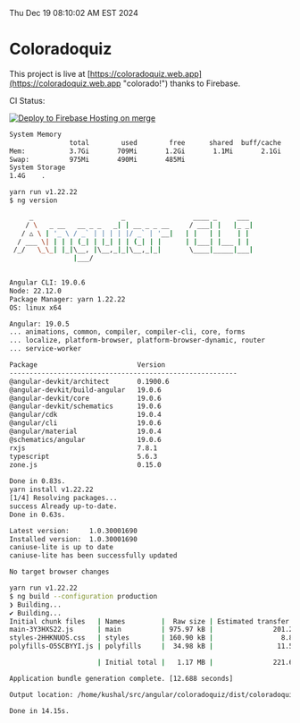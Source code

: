 Thu Dec 19 08:10:02 AM EST 2024

# Coloradoquiz


This project is live at [https://coloradoquiz.web.app](https://coloradoquiz.web.app "colorado!") thanks to Firebase.

CI Status: 

[![Deploy to Firebase Hosting on merge](https://github.com/teamkushal/coloradoquiz/actions/workflows/firebase-hosting-merge.yml/badge.svg)](https://github.com/teamkushal/coloradoquiz/actions/workflows/firebase-hosting-merge.yml)

```bash
System Memory
               total        used        free      shared  buff/cache   available
Mem:           3.7Gi       709Mi       1.2Gi       1.1Mi       2.1Gi       3.0Gi
Swap:          975Mi       490Mi       485Mi
System Storage
1.4G	.
```
```bash
yarn run v1.22.22
$ ng version

     _                      _                 ____ _     ___
    / \   _ __   __ _ _   _| | __ _ _ __     / ___| |   |_ _|
   / △ \ | '_ \ / _` | | | | |/ _` | '__|   | |   | |    | |
  / ___ \| | | | (_| | |_| | | (_| | |      | |___| |___ | |
 /_/   \_\_| |_|\__, |\__,_|_|\__,_|_|       \____|_____|___|
                |___/
    

Angular CLI: 19.0.6
Node: 22.12.0
Package Manager: yarn 1.22.22
OS: linux x64

Angular: 19.0.5
... animations, common, compiler, compiler-cli, core, forms
... localize, platform-browser, platform-browser-dynamic, router
... service-worker

Package                         Version
---------------------------------------------------------
@angular-devkit/architect       0.1900.6
@angular-devkit/build-angular   19.0.6
@angular-devkit/core            19.0.6
@angular-devkit/schematics      19.0.6
@angular/cdk                    19.0.4
@angular/cli                    19.0.6
@angular/material               19.0.4
@schematics/angular             19.0.6
rxjs                            7.8.1
typescript                      5.6.3
zone.js                         0.15.0
    
Done in 0.83s.
yarn install v1.22.22
[1/4] Resolving packages...
success Already up-to-date.
Done in 0.63s.
```
```bash
Latest version:     1.0.30001690
Installed version:  1.0.30001690
caniuse-lite is up to date
caniuse-lite has been successfully updated

No target browser changes
```
```bash
yarn run v1.22.22
$ ng build --configuration production
❯ Building...
✔ Building...
Initial chunk files   | Names         |  Raw size | Estimated transfer size
main-3Y3HXS22.js      | main          | 975.97 kB |               201.22 kB
styles-2HHKNUOS.css   | styles        | 160.90 kB |                 8.88 kB
polyfills-O5SCBYYI.js | polyfills     |  34.98 kB |                11.52 kB

                      | Initial total |   1.17 MB |               221.62 kB

Application bundle generation complete. [12.688 seconds]

Output location: /home/kushal/src/angular/coloradoquiz/dist/coloradoquiz

Done in 14.15s.
```
